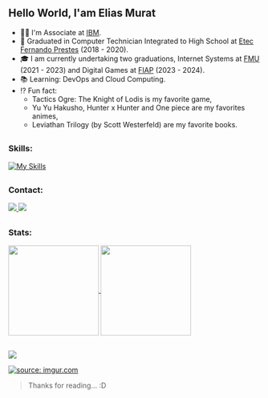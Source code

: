 ## Hello World, I'am Elias Murat
- 👨‍💻 I'm Associate at <a href="https://www.ibm.com/br-pt" target="_blank" rel="nofollow">IBM</a>.
- 🐊 Graduated in Computer Technician Integrated to High School at <a href="https://www.etecfernandoprestes.com.br/" target="_blank" rel="nofollow">Etec Fernando Prestes</a> (2018 - 2020).
- 🎓 I am currently undertaking two graduations, Internet Systems at <a href="https://portal.fmu.br/" target="_blank" rel="nofollow">FMU</a> (2021 - 2023) and Digital Games at <a href="https://fiap.com.br/" target="_blank" rel="nofollow">FIAP</a> (2023 - 2024).
- 📚 Learning: DevOps and Cloud Computing.
- ⁉ Fun fact:
	- Tactics Ogre: The Knight of Lodis is my favorite game,
	- Yu Yu Hakusho, Hunter x Hunter and One piece are my favorites animes,
	- Leviathan Trilogy (by Scott Westerfeld) are my favorite books.

##

### Skills:
[![My Skills](https://skillicons.dev/icons?i=html,css,js,ts,angular,flutter,c,cpp,cs,java,unity,unreal,grafana,prometheus,postgres,mysql,mongodb,firebase,sqlite,linux,aws,docker,kubernetes,jenkins&perline=6)](https://skillicons.dev)

##

### Contact:
<div> 
  <a href="https://www.linkedin.com/in/eliascmurat" target="_blank" rel="nofollow">
    <img src="https://img.shields.io/badge/LinkedIn-a4161a?style=for-the-badge&logo=linkedin&logoColor=white" target="_blank">
  </a>
  <a href="https://www.instagram.com/eliascmurat/" target="_blank" rel="nofollow">
    <img src="https://img.shields.io/badge/Instagram-a4161a?style=for-the-badge&logo=instagram&logoColor=white" target="_blank">
  </a>
</div>

##

### Stats:
<a href="https://github.com/eliascmurat">
  <img 
    height="180em" 
    align="center" 
    src="https://github-readme-stats.vercel.app/api?username=eliascmurat&include_all_commits=true&count_private=true&title_color=a4161a&text_color=DBDBDB&border_color=a4161a&bg_color=111111"/>
</a>
<a href="https://github.com/eliascmurat">
  <img height="180em" align="center" src="https://github-readme-stats.vercel.app/api/top-langs/?username=eliascmurat&hide=assembly,pascal,pawn,makefile&layout=compact&langs_count=6&title_color=a4161a&text_color=DBDBDB&border_color=a4161a&bg_color=111111" />
</a>

##
![](https://komarev.com/ghpvc/?username=eliascmurat&label=👁️&color=151515)

<a href="https://imgur.com/NmFwvJV"><img src="https://i.imgur.com/NmFwvJV.gif" title="source: imgur.com" /></a>

> Thanks for reading... :D

##

